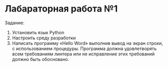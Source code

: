 # Лабараторная работа №1
Задание: 
1. Установить язык Python
2. Настроить среду разработки
3. Написать программу «Hello Word» выполнив вывод на экран строки, с использованием процедуры. Программа должна удовлетворять всем требованиям линтера или не исправление этих требований должно быть обосновано.